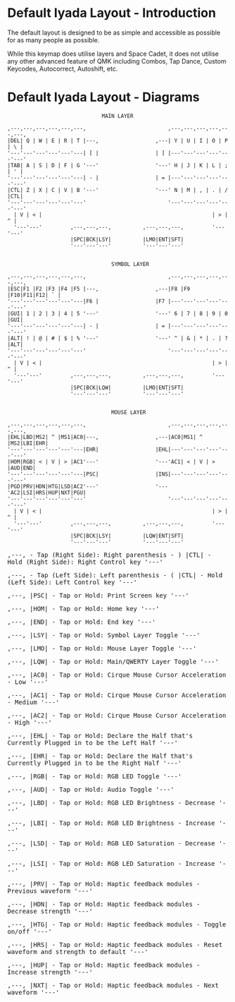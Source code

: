 # Default Iyada Layout - Introduction

The default layout is designed to be as simple and accessible as
possible for as many people as possible.

While this keymap does utilise layers and Space Cadet, it does not 
utilise any other advanced feature of QMK including Combos, Tap Dance,
Custom Keycodes, Autocorrect, Autoshift, etc.

# Default Iyada Layout - Diagrams

<tt>


                                  MAIN LAYER

    ,---,---,---,---,---,---,                          ,---,---,---,---,---,---,
    |DEL| Q | W | E | R | T |---,                  ,---| Y | U | I | O | P | \ |
    '---'---'---'---'---'---| [ |                  | ] |---'---'---'---'---'---'
    |TAB| A | S | D | F | G '---'                  '---' H | J | K | L | ; | ' |
    '---'---'---'---'---'---| - |                  | = |---'---'---'---'---'---'
    |CTL| Z | X | C | V | B '---'                  '---' N | M | , | . | / |CTL|
    '---'---'---'---'---'---'                          '---'---'---'---'---'---'
      | V | < |                                                      | > | ^ |
      '---'---'         ,---,---,---,          ,---,---,---,         '---'---'
                        |SPC|BCK|LSY|          |LMO|ENT|SFT|
                        '---'---'---'          '---'---'---'


                                     SYMBOL LAYER

    ,---,---,---,---,---,---,                          ,---,---,---,---,---,---,
    |ESC|F1 |F2 |F3 |F4 |F5 |---,                  ,---|F8 |F9 |F10|F11|F12| ` |
    '---'---'---'---'---'---|F6 |                  |F7 |---'---'---'---'---'---'
    |GUI| 1 | 2 | 3 | 4 | 5 '---'                  '---' 6 | 7 | 8 | 9 | 0 |GUI|
    '---'---'---'---'---'---| - |                  | = |---'---'---'---'---'---'
    |ALT| ! | @ | # | $ | % '---'                  '---' ^ | & | * | . | ? |ALT|
    '---'---'---'---'---'---'                          '---'---'---'---'---'---'
      | V | < |                                                      | > | ^ |
      '---'---'         ,---,---,---,          ,---,---,---,         '---'---'
                        |SPC|BCK|LQW|          |LMO|ENT|SFT|
                        '---'---'---'          '---'---'---'


                                     MOUSE LAYER

    ,---,---,---,---,---,---,                          ,---,---,---,---,---,---,
    |EHL|LBD|MS2| ^ |MS1|AC0|---,                  ,---|AC0|MS1| ^ |MS2|LBI|EHR|
    '---'---'---'---'---'---|EHR|                  |EHL|---'---'---'---'---'---'
    |HOM|RGB| < | V | > |AC1'---'                  '---'AC1| < | V | > |AUD|END|
    '---'---'---'---'---'---|PSC|                  |INS|---'---'---'---'---'---'
    |PGD|PRV|HDN|HTG|LSD|AC2'---'                  '---'AC2|LSI|HRS|HUP|NXT|PGU|
    '---'---'---'---'---'---'                          '---'---'---'---'---'---'
      | V | < |                                                      | > | ^ |
      '---'---'         ,---,---,---,          ,---,---,---,         '---'---'
                        |SPC|BCK|LSY|          |LQW|ENT|SFT|
                        '---'---'---'          '---'---'---'


  
   ,---,  - Tap (Right Side):  Right parenthesis - )
   |CTL|  - Hold (Right Side): Right Control key
   '---'

   ,---,  - Tap (Left Side):   Left parenthesis - (
   |CTL|  - Hold (Left Side):  Left Control key
   '---'

   ,---, 
   |PSC|  - Tap or Hold:       Print Screen key
   '---'

   ,---, 
   |HOM|  - Tap or Hold:       Home key
   '---'

   ,---, 
   |END|  - Tap or Hold:       End key
   '---'
   
   ,---, 
   |LSY|  - Tap or Hold:       Symbol Layer Toggle
   '---'

   ,---, 
   |LMO|  - Tap or Hold:       Mouse Layer Toggle
   '---'
   
   ,---, 
   |LQW|  - Tap or Hold:       Main/QWERTY Layer Toggle
   '---'

   ,---, 
   |AC0|  - Tap or Hold:       Cirque Mouse Cursor Acceleration - Low
   '---'

   ,---, 
   |AC1|  - Tap or Hold:       Cirque Mouse Cursor Acceleration - Medium
   '---'

   ,---, 
   |AC2|  - Tap or Hold:       Cirque Mouse Cursor Acceleration - High
   '---'

   ,---, 
   |EHL|  - Tap or Hold:       Declare the Half that's Currently Plugged in to be the Left Half
   '---'

   ,---, 
   |EHR|  - Tap or Hold:       Declare the Half that's Currently Plugged in to be the Right Half
   '---'

   ,---, 
   |RGB|  - Tap or Hold:       RGB LED Toggle
   '---'

   ,---, 
   |AUD|  - Tap or Hold:       Audio Toggle
   '---'

   ,---, 
   |LBD|  - Tap or Hold:       RGB LED Brightness - Decrease
   '---'

   ,---, 
   |LBI|  - Tap or Hold:       RGB LED Brightness - Increase
   '---'

   ,---, 
   |LSD|  - Tap or Hold:       RGB LED Saturation - Decrease
   '---'

   ,---, 
   |LSI|  - Tap or Hold:       RGB LED Saturation - Increase
   '---'
   
   ,---, 
   |PRV|  - Tap or Hold:       Haptic feedback modules - Previous waveform
   '---'

   ,---, 
   |HDN|  - Tap or Hold:       Haptic feedback modules - Decrease strength
   '---'

   ,---, 
   |HTG|  - Tap or Hold:       Haptic feedback modules - Toggle on/off
   '---'

   ,---, 
   |HRS|  - Tap or Hold:       Haptic feedback modules - Reset waveform and strength to default
   '---'

   ,---, 
   |HUP|  - Tap or Hold:       Haptic feedback modules - Increase strength
   '---'

   ,---,
   |NXT|  - Tap or Hold:       Haptic feedback modules - Next waveform
   '---'
   
</tt>
